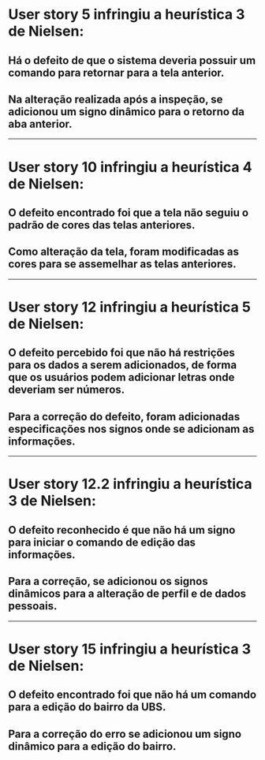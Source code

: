 # User story 5 infringiu a heurística 3 de Nielsen:
## Há o defeito de que o sistema deveria possuir um comando para retornar para a tela anterior.
## Na alteração realizada após a inspeção, se adicionou um signo dinâmico para o retorno da aba anterior.

---

# User story 10 infringiu a heurística 4 de Nielsen:
## O defeito encontrado foi que a tela não seguiu o padrão de cores das telas anteriores.
## Como alteração da tela, foram modificadas as cores para se assemelhar as telas anteriores.

---

# User story 12 infringiu a heurística 5 de Nielsen:
## O defeito percebido foi que não há restrições para os dados a serem adicionados, de forma que os usuários podem adicionar letras onde deveriam ser números.
## Para a correção do defeito, foram adicionadas especificações nos signos onde se adicionam as informações.

---

# User story 12.2 infringiu a heurística 3 de Nielsen:
## O defeito reconhecido é que não há um signo para iniciar o comando de edição das informações.
## Para a correção, se adicionou os signos dinâmicos para a alteração de perfil e de dados pessoais.

---

# User story 15 infringiu a heurística 3 de Nielsen:
## O defeito encontrado foi que não há um comando para a edição do bairro da UBS.
## Para a correção do erro se adicionou um signo dinâmico para a edição do bairro.
